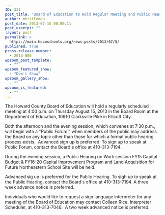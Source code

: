 ```yaml
---
ID: 331
post_title: 'Board of Education to Hold Regular Meeting and Public Hearings for Pre-developement Work session on FY15 Capital Budget &#038; FY16-20 Capital Improvement Program and Land Acquisition for Future Northeastern School'
author: mkittleman
post_date: 2013-07-15 00:00:11
post_excerpt: ""
layout: post
permalink: >
  https://main.hocoschools.org/news-posts/2013/07/5/
published: true
press-release-number:
  - 2013-005
wpzoom_post_template:
  - ""
wpzoom_featured_show:
  - "Don't Show"
wpzoom_gallery_show:
  - ""
wpzoom_is_featured:
  - ""
---
```

The Howard County Board of Education will hold a regularly scheduled meeting at 4:00 p.m. on Thursday August 15, 2013 in the Board Room at the Department of Education, 10910 Clarksville Pike in Ellicott City.

Both the afternoon and the evening session, which convenes at 7:30 p.m., will begin with a "Public Forum," when members of the public may address the Board on any topic other than those for which a formal public hearing process exists.  Advanced sign up is preferred. To sign up to speak at Public Forum, contact the Board's office at 410-313-7194.

During the evening session, a Public Hearing on Work session FY15 Capital Budget &amp; FY16-20 Capital Improvement Program and Land Acquisition for Future Northeastern School Site will be held.

Advanced sig up is preferred for the Public Hearing. To sigh up to speak at the Public Hearing, contact the Board's office at 410-313-7194. A three week advance notice is preferred.

Individuals who would like to request a sign language interpreter for any meeting of the Board of Education may contact Colleen Rice, Interpreter Scheduler, at 410-313-7046.  A two week advanced notice is preferred.
